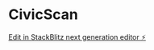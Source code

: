 # CivicScan

[Edit in StackBlitz next generation editor ⚡️](https://stackblitz.com/~/github.com/shrishshh/CivicScan)